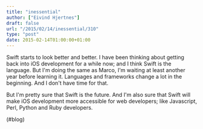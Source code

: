 ```yaml
---
title: "inessential"
author: ["Eivind Hjertnes"]
draft: false
url: "/2015/02/14/inessential/310"
type: "post"
date: 2015-02-14T01:00:00+01:00
---
```


Swift starts to look better and better. I have been thinking about
getting back into iOS development for a while now; and I think Swift is
the language. But I'm doing the same as Marco, I'm waiting at least
another year before learning it. Languages and frameworks change a lot
in the beginning. And I don't have time for that.

But I'm pretty sure that Swift is the future. And I'm also sure that
Swift will make iOS development more accessible for web developers; like
Javascript, Perl, Python and Ruby developers.

(#blog)
